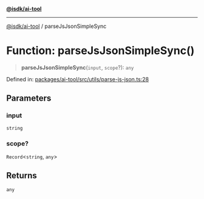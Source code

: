 [**@isdk/ai-tool**](../README.md)

***

[@isdk/ai-tool](../globals.md) / parseJsJsonSimpleSync

# Function: parseJsJsonSimpleSync()

> **parseJsJsonSimpleSync**(`input`, `scope`?): `any`

Defined in: [packages/ai-tool/src/utils/parse-js-json.ts:28](https://github.com/isdk/ai-tool.js/blob/760349925bceb5de6b4188926a13bfb3f0ce4ced/src/utils/parse-js-json.ts#L28)

## Parameters

### input

`string`

### scope?

`Record`\<`string`, `any`\>

## Returns

`any`
